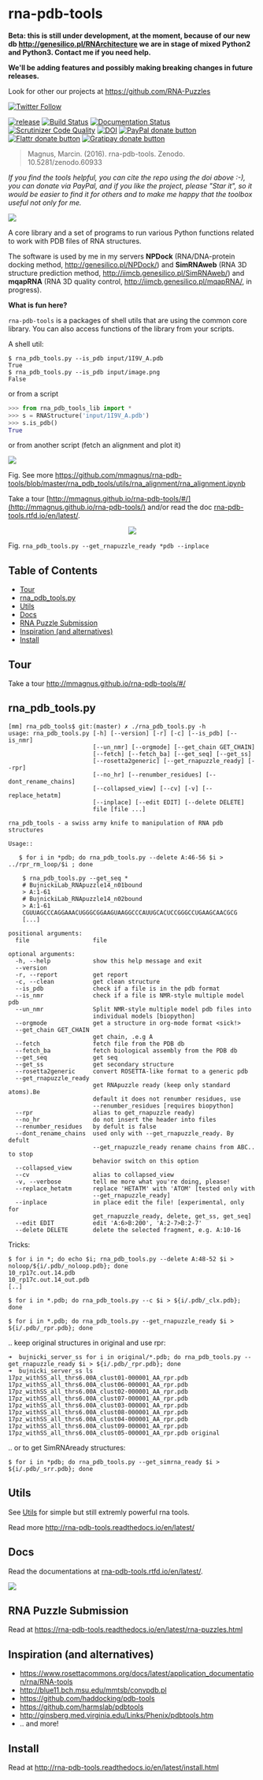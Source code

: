 rna-pdb-tools
=================

**Beta: this is still under development, at the moment, because of our new db http://genesilico.pl/RNArchitecture we are in stage of mixed Python2 and Python3. Contact me if you need help.**

**We'll be adding features and possibly making breaking changes in future releases.**

Look for other our projects at https://github.com/RNA-Puzzles

[![Twitter Follow](http://img.shields.io/twitter/follow/rna_pdb_tools.svg?style=social&label=Follow)](https://twitter.com/rna_pdb_tools)

[![release](https://img.shields.io/github/release/mmagnus/rna-pdb-tools.svg)](https://github.com/mmagnus/rna-pdb-tools/releases) 
[![Build Status](https://travis-ci.org/mmagnus/rna-pdb-tools.svg?branch=master)](https://travis-ci.org/mmagnus/rna-pdb-tools)
[![Documentation Status](https://readthedocs.org/projects/rna-pdb-tools/badge/?version=latest)](http://rna-pdb-tools.readthedocs.io/en/latest/?badge=latest)
[![Scrutinizer Code Quality](https://scrutinizer-ci.com/g/mmagnus/rna-pdb-tools/badges/quality-score.png?b=master)](https://scrutinizer-ci.com/g/mmagnus/rna-pdb-tools/?branch=master)
[![DOI](https://zenodo.org/badge/doi/10.5281/zenodo.60933.svg)](http://dx.doi.org/10.5281/zenodo.60933) 
<span class="badge-paypal"><a href="https://www.paypal.me/MarcinMagnus" title="Donate to this project using Paypal"><img src="https://img.shields.io/badge/paypal-donate-yellow.svg" alt="PayPal donate button" /></a></span> 
<span class="badge-flattr"><a href="https://flattr.com/profile/mmagnus" title="Donate to this project using Flattr"><img src="https://img.shields.io/badge/flattr-donate-yellow.svg" alt="Flattr donate button" /></a></span>
<span class="badge-gratipay"><a href="https://www.gratipay.com/mmagnus" title="Donate weekly to this project using Gratipay"><img src="https://img.shields.io/badge/gratipay-donate-yellow.svg" alt="Gratipay donate button" /></a></span>

> Magnus, Marcin. (2016). rna-pdb-tools. Zenodo. 10.5281/zenodo.60933 

*If you find the tools helpful, you can cite the repo using the doi above :-), you can donate via PayPal, and if you like the project, please "Star it", so it would be easier to find it for others and to make me happy that the toolbox useful not only for me.*

![](docs/pngs/starit.png)

A core library and a set of programs to run various Python functions related to work with PDB files of RNA structures.

The software is used by me in my servers **NPDock** (RNA/DNA-protein docking method, http://genesilico.pl/NPDock/) and **SimRNAweb** (RNA 3D structure prediction method, http://iimcb.genesilico.pl/SimRNAweb/) and **mqapRNA** (RNA 3D quality control, http://iimcb.genesilico.pl/mqapRNA/, in progress). 

**What is fun here?**

`rna-pdb-tools` is a packages of shell utils that are using the common core library. You can also access functions of the library from your scripts.

A shell util:

```shell
$ rna_pdb_tools.py --is_pdb input/1I9V_A.pdb
True
$ rna_pdb_tools.py --is_pdb input/image.png
False
```
or from a script

```python
>>> from rna_pdb_tools_lib import *
>>> s = RNAStructure('input/1I9V_A.pdb')
>>> s.is_pdb()
True
```

or from another script (fetch an alignment and plot it)

![](docs/pngs/align.png)

Fig. See more <https://github.com/mmagnus/rna-pdb-tools/blob/master/rna_pdb_tools/utils/rna_alignment/rna_alignment.ipynb>

Take a tour [http://mmagnus.github.io/rna-pdb-tools/#/](http://mmagnus.github.io/rna-pdb-tools/) and/or read the doc [rna-pdb-tools.rtfd.io/en/latest/](http://rna-pdb-tools.rtfd.io/en/latest/).

<p align="center">
  <img align="center" src="docs/pngs/qKPVoPxDmq.gif">
</p>

Fig. `rna_pdb_tools.py --get_rnapuzzle_ready *pdb --inplace`

Table of Contents
-----------------
	
   * [Tour](#tour)
   * [rna_pdb_tools.py](#rna_pdb_toolspy)
   * [Utils](#utils)
   * [Docs](#docs)
   * [RNA Puzzle Submission](#rna-puzzle-submission)   
   * [Inspiration (and alternatives)](#inspiration-and-alternatives)
   * [Install](#install)

## Tour

Take a tour http://mmagnus.github.io/rna-pdb-tools/#/ 

## rna_pdb_tools.py

```
[mm] rna_pdb_tools$ git:(master) ✗ ./rna_pdb_tools.py -h
usage: rna_pdb_tools.py [-h] [--version] [-r] [-c] [--is_pdb] [--is_nmr]
                        [--un_nmr] [--orgmode] [--get_chain GET_CHAIN]
                        [--fetch] [--fetch_ba] [--get_seq] [--get_ss]
                        [--rosetta2generic] [--get_rnapuzzle_ready] [--rpr]
                        [--no_hr] [--renumber_residues] [--dont_rename_chains]
                        [--collapsed_view] [--cv] [-v] [--replace_hetatm]
                        [--inplace] [--edit EDIT] [--delete DELETE]
                        file [file ...]

rna_pdb_tools - a swiss army knife to manipulation of RNA pdb structures

Usage::

   $ for i in *pdb; do rna_pdb_tools.py --delete A:46-56 $i > ../rpr_rm_loop/$i ; done

    $ rna_pdb_tools.py --get_seq *
    # BujnickiLab_RNApuzzle14_n01bound
    > A:1-61
    # BujnickiLab_RNApuzzle14_n02bound
    > A:1-61
    CGUUAGCCCAGGAAACUGGGCGGAAGUAAGGCCCAUUGCACUCCGGGCCUGAAGCAACGCG
    [...]

positional arguments:
  file                  file

optional arguments:
  -h, --help            show this help message and exit
  --version
  -r, --report          get report
  -c, --clean           get clean structure
  --is_pdb              check if a file is in the pdb format
  --is_nmr              check if a file is NMR-style multiple model pdb
  --un_nmr              Split NMR-style multiple model pdb files into
                        individual models [biopython]
  --orgmode             get a structure in org-mode format <sick!>
  --get_chain GET_CHAIN
                        get chain, .e.g A
  --fetch               fetch file from the PDB db
  --fetch_ba            fetch biological assembly from the PDB db
  --get_seq             get seq
  --get_ss              get secondary structure
  --rosetta2generic     convert ROSETTA-like format to a generic pdb
  --get_rnapuzzle_ready
                        get RNApuzzle ready (keep only standard atoms).Be
                        default it does not renumber residues, use
                        --renumber_residues [requires biopython]
  --rpr                 alias to get_rnapuzzle ready)
  --no_hr               do not insert the header into files
  --renumber_residues   by defult is false
  --dont_rename_chains  used only with --get_rnapuzzle_ready. By defult
                        --get_rnapuzzle_ready rename chains from ABC.. to stop
                        behavior switch on this option
  --collapsed_view
  --cv                  alias to collapsed_view
  -v, --verbose         tell me more what you're doing, please!
  --replace_hetatm      replace 'HETATM' with 'ATOM' [tested only with
                        --get_rnapuzzle_ready]
  --inplace             in place edit the file! [experimental, only for
                        get_rnapuzzle_ready, delete, get_ss, get_seq]
  --edit EDIT           edit 'A:6>B:200', 'A:2-7>B:2-7'
  --delete DELETE       delete the selected fragment, e.g. A:10-16
```

Tricks:

    $ for i in *; do echo $i; rna_pdb_tools.py --delete A:48-52 $i > noloop/${i/.pdb/_noloop.pdb}; done
    10_rp17c.out.14.pdb
    10_rp17c.out.14_out.pdb
    [..]
    
    $ for i in *.pdb; do rna_pdb_tools.py --c $i > ${i/.pdb/_clx.pdb}; done
    
    $ for i in *.pdb; do rna_pdb_tools.py --get_rnapuzzle_ready $i > ${i/.pdb/_rpr.pdb}; done

.. keep original structures in original and use rpr:

    ➜  bujnicki_server_ss for i in original/*.pdb; do rna_pdb_tools.py --get_rnapuzzle_ready $i > ${i/.pdb/_rpr.pdb}; done
    ➜  bujnicki_server_ss ls
    17pz_withSS_all_thrs6.00A_clust01-000001_AA_rpr.pdb 17pz_withSS_all_thrs6.00A_clust06-000001_AA_rpr.pdb
    17pz_withSS_all_thrs6.00A_clust02-000001_AA_rpr.pdb 17pz_withSS_all_thrs6.00A_clust07-000001_AA_rpr.pdb
    17pz_withSS_all_thrs6.00A_clust03-000001_AA_rpr.pdb 17pz_withSS_all_thrs6.00A_clust08-000001_AA_rpr.pdb
    17pz_withSS_all_thrs6.00A_clust04-000001_AA_rpr.pdb 17pz_withSS_all_thrs6.00A_clust09-000001_AA_rpr.pdb
    17pz_withSS_all_thrs6.00A_clust05-000001_AA_rpr.pdb original

.. or to get SimRNAready structures:

    $ for i in *pdb; do rna_pdb_tools.py --get_simrna_ready $i >  ${i/.pdb/_srr.pdb}; done
    
## Utils

See [Utils](rna_pdb_tools/utils) for simple but still extremly powerful rna tools.

Read more http://rna-pdb-tools.readthedocs.io/en/latest/ 

## Docs

Read the documentations at [rna-pdb-tools.rtfd.io/en/latest/](http://rna-pdb-tools.rtfd.io/en/latest/).

<a href="http://rna-pdb-tools.rtfd.io/en/latest/"><img src="docs/pngs/docs.png"></a>

## RNA Puzzle Submission

Read at https://rna-pdb-tools.readthedocs.io/en/latest/rna-puzzles.html

## Inspiration (and alternatives)

+ https://www.rosettacommons.org/docs/latest/application_documentation/rna/RNA-tools
+ http://blue11.bch.msu.edu/mmtsb/convpdb.pl
+ https://github.com/haddocking/pdb-tools
+ https://github.com/harmslab/pdbtools
+ http://ginsberg.med.virginia.edu/Links/Phenix/pdbtools.htm
+ .. and more!

## Install

Read at http://rna-pdb-tools.readthedocs.io/en/latest/install.html
